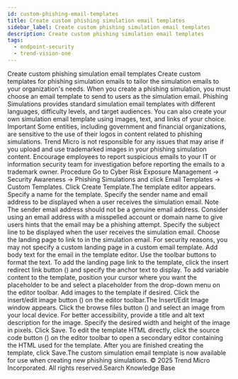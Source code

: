 ```yaml
---
id: custom-phishing-email-templates
title: Create custom phishing simulation email templates
sidebar_label: Create custom phishing simulation email templates
description: Create custom phishing simulation email templates
tags:
  - endpoint-security
  - trend-vision-one
---
```


 Create custom phishing simulation email templates Create custom templates for phishing simulation emails to tailor the simulation emails to your organization's needs. When you create a phishing simulation, you must choose an email template to send to users as the simulation email. Phishing Simulations provides standard simulation email templates with different languages, difficulty levels, and target audiences. You can also create your own simulation email template using images, text, and links of your choice. Important Some entities, including government and financial organizations, are sensitive to the use of their logos in content related to phishing simulations. Trend Micro is not responsible for any issues that may arise if you upload and use trademarked images in your phishing simulation content. Encourage employees to report suspicious emails to your IT or information security team for investigation before reporting the emails to a trademark owner. Procedure Go to Cyber Risk Exposure Management → Security Awareness → Phishing Simulations and click Email Templates → Custom Templates. Click Create Template.The template editor appears. Specify a name for the template. Specify the sender name and email address to be displayed when a user receives the simulation email. Note The sender email address should not be a genuine email address. Consider using an email address with a misspelled account or domain name to give users hints that the email may be a phishing attempt. Specify the subject line to be displayed when the user receives the simulation email. Choose the landing page to link to in the simulation email. For security reasons, you may not specify a custom landing page in a custom email template. Add body text for the email in the template editor. Use the toolbar buttons to format the text. To add the landing page link to the template, click the insert redirect link button () and specify the anchor text to display. To add variable content to the template, position your cursor where you want the placeholder to be and select a placeholder from the drop-down menu on the editor toolbar. Add images to the template if desired. Click the insert/edit image button () on the editor toolbar.The Insert/Edit Image window appears. Click the browse files button () and select an image from your local device. For better accessibility, provide a title and alt text description for the image. Specify the desired width and height of the image in pixels. Click Save. To edit the template HTML directly, click the source code button () on the editor toolbar to open a secondary editor containing the HTML used for the template. After you are finished creating the template, click Save.The custom simulation email template is now available for use when creating new phishing simulations. © 2025 Trend Micro Incorporated. All rights reserved.Search Knowledge Base